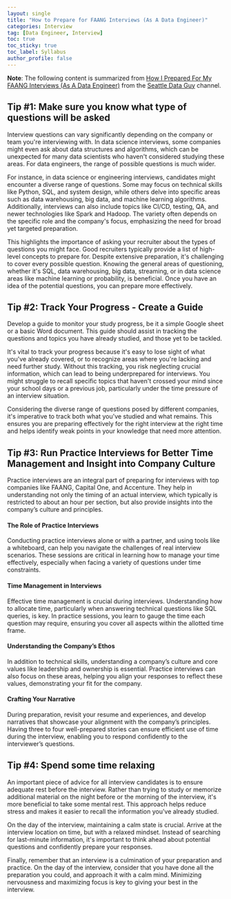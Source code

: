 ```yaml
---
layout: single
title: "How to Prepare for FAANG Interviews (As A Data Engineer)"
categories: Interview
tag: [Data Engineer, Interview]
toc: true
toc_sticky: true
toc_label: Syllabus
author_profile: false
---
```


**Note**: The following content is summarized from [How I Prepared For My FAANG Interviews (As A Data Engineer)](https://youtu.be/B-3lkLniXwE) from the [Seattle Data Guy](https://www.youtube.com/@SeattleDataGuy) channel.

## Tip #1: Make sure you know what type of questions will be asked

Interview questions can vary significantly depending on the company or team you're interviewing with. In data science interviews, some companies might even ask about data structures and algorithms, which can be unexpected for many data scientists who haven't considered studying these areas. For data engineers, the range of possible questions is much wider.

For instance, in data science or engineering interviews, candidates might encounter a diverse range of questions. Some may focus on technical skills like Python, SQL, and system design, while others delve into specific areas such as data warehousing, big data, and machine learning algorithms. Additionally, interviews can also include topics like CI/CD, testing, QA, and newer technologies like Spark and Hadoop. The variety often depends on the specific role and the company's focus, emphasizing the need for broad yet targeted preparation.

This highlights the importance of asking your recruiter about the types of questions you might face. Good recruiters typically provide a list of high-level concepts to prepare for. Despite extensive preparation, it's challenging to cover every possible question. Knowing the general areas of questioning, whether it's SQL, data warehousing, big data, streaming, or in data science areas like machine learning or probability, is beneficial. Once you have an idea of the potential questions, you can prepare more effectively.

## Tip #2: Track Your Progress - Create a Guide

Develop a guide to monitor your study progress, be it a simple Google sheet or a basic Word document. This guide should assist in tracking the questions and topics you have already studied, and those yet to be tackled.

It's vital to track your progress because it's easy to lose sight of what you've already covered, or to recognize areas where you're lacking and need further study. Without this tracking, you risk neglecting crucial information, which can lead to being underprepared for interviews. You might struggle to recall specific topics that haven't crossed your mind since your school days or a previous job, particularly under the time pressure of an interview situation.

Considering the diverse range of questions posed by different companies, it's imperative to track both what you've studied and what remains. This ensures you are preparing effectively for the right interview at the right time and helps identify weak points in your knowledge that need more attention.

## Tip #3: Run Practice Interviews for Better Time Management and Insight into Company Culture

Practice interviews are an integral part of preparing for interviews with top companies like FAANG, Capital One, and Accenture. They help in understanding not only the timing of an actual interview, which typically is restricted to about an hour per section, but also provide insights into the company’s culture and principles.

#### The Role of Practice Interviews

Conducting practice interviews alone or with a partner, and using tools like a whiteboard, can help you navigate the challenges of real interview scenarios. These sessions are critical in learning how to manage your time effectively, especially when facing a variety of questions under time constraints.

#### Time Management in Interviews

Effective time management is crucial during interviews. Understanding how to allocate time, particularly when answering technical questions like SQL queries, is key. In practice sessions, you learn to gauge the time each question may require, ensuring you cover all aspects within the allotted time frame.

#### Understanding the Company’s Ethos

In addition to technical skills, understanding a company’s culture and core values like leadership and ownership is essential. Practice interviews can also focus on these areas, helping you align your responses to reflect these values, demonstrating your fit for the company.

#### Crafting Your Narrative

During preparation, revisit your resume and experiences, and develop narratives that showcase your alignment with the company’s principles. Having three to four well-prepared stories can ensure efficient use of time during the interview, enabling you to respond confidently to the interviewer’s questions.

## Tip #4: Spend some time relaxing

An important piece of advice for all interview candidates is to ensure adequate rest before the interview. Rather than trying to study or memorize additional material on the night before or the morning of the interview, it's more beneficial to take some mental rest. This approach helps reduce stress and makes it easier to recall the information you've already studied.

On the day of the interview, maintaining a calm state is crucial. Arrive at the interview location on time, but with a relaxed mindset. Instead of searching for last-minute information, it's important to think ahead about potential questions and confidently prepare your responses.

Finally, remember that an interview is a culmination of your preparation and practice. On the day of the interview, consider that you have done all the preparation you could, and approach it with a calm mind. Minimizing nervousness and maximizing focus is key to giving your best in the interview.
